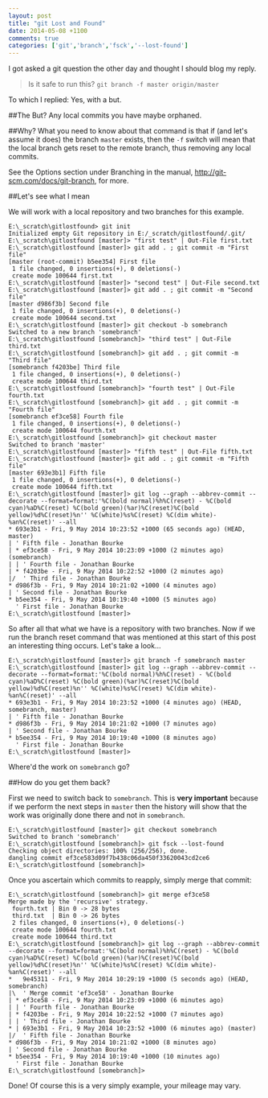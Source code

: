 ```yaml
---
layout: post
title: "git Lost and Found"
date: 2014-05-08 +1100
comments: true
categories: ['git','branch','fsck','--lost-found']
---
```


I got asked a git question the other day and thought I should blog my reply.

>Is it safe to run this? ``git branch -f master origin/master``

To which I replied: Yes, with a but.

##The But?
Any local commits you have maybe orphaned.

##Why?
What you need to know about that command is that if (and let's assume it does) the branch ``master`` exists, then 
the ``-f`` switch will mean that the local branch gets reset to the remote branch, thus removing any local commits.

See the Options section under Branching in the manual, <http://git-scm.com/docs/git-branch>, for more.

##Let's see what I mean

We will work with a local repository and two branches for this example. 

```
E:\_scratch\gitlostfound> git init
Initialized empty Git repository in E:/_scratch/gitlostfound/.git/
E:\_scratch\gitlostfound [master]> "first test" | Out-File first.txt
E:\_scratch\gitlostfound [master]> git add . ; git commit -m "First file"
[master (root-commit) b5ee354] First file
 1 file changed, 0 insertions(+), 0 deletions(-)
 create mode 100644 first.txt
E:\_scratch\gitlostfound [master]> "second test" | Out-File second.txt
E:\_scratch\gitlostfound [master]> git add . ; git commit -m "Second file"
[master d986f3b] Second file
 1 file changed, 0 insertions(+), 0 deletions(-)
 create mode 100644 second.txt
E:\_scratch\gitlostfound [master]> git checkout -b somebranch
Switched to a new branch 'somebranch'
E:\_scratch\gitlostfound [somebranch]> "third test" | Out-File third.txt
E:\_scratch\gitlostfound [somebranch]> git add . ; git commit -m "Third file"
[somebranch f4203be] Third file
 1 file changed, 0 insertions(+), 0 deletions(-)
 create mode 100644 third.txt
E:\_scratch\gitlostfound [somebranch]> "fourth test" | Out-File fourth.txt
E:\_scratch\gitlostfound [somebranch]> git add . ; git commit -m "Fourth file"
[somebranch ef3ce58] Fourth file
 1 file changed, 0 insertions(+), 0 deletions(-)
 create mode 100644 fourth.txt
E:\_scratch\gitlostfound [somebranch]> git checkout master
Switched to branch 'master'
E:\_scratch\gitlostfound [master]> "fifth test" | Out-File fifth.txt
E:\_scratch\gitlostfound [master]> git add . ; git commit -m "Fifth file"
[master 693e3b1] Fifth file
 1 file changed, 0 insertions(+), 0 deletions(-)
 create mode 100644 fifth.txt
E:\_scratch\gitlostfound [master]> git log --graph --abbrev-commit --decorate --format=format:'%C(bold normal)%h%C(reset) - %C(bold cyan)%aD%C(reset) %C(bold green)(%ar)%C(reset)%C(bold yellow)%d%C(reset)%n'' %C(white)%s%C(reset) %C(dim white)- %an%C(reset)' --all
* 693e3b1 - Fri, 9 May 2014 10:23:52 +1000 (65 seconds ago) (HEAD, master)
| ' Fifth file - Jonathan Bourke
| * ef3ce58 - Fri, 9 May 2014 10:23:09 +1000 (2 minutes ago) (somebranch)
| | ' Fourth file - Jonathan Bourke
| * f4203be - Fri, 9 May 2014 10:22:52 +1000 (2 minutes ago)
|/  ' Third file - Jonathan Bourke
* d986f3b - Fri, 9 May 2014 10:21:02 +1000 (4 minutes ago)
| ' Second file - Jonathan Bourke
* b5ee354 - Fri, 9 May 2014 10:19:40 +1000 (5 minutes ago)
  ' First file - Jonathan Bourke
E:\_scratch\gitlostfound [master]>
```

So after all that what we have is a repository with two branches. Now if we run the branch reset command that 
was mentioned at this start of this post an interesting thing occurs. Let's take a look...

```
E:\_scratch\gitlostfound [master]> git branch -f somebranch master
E:\_scratch\gitlostfound [master]> git log --graph --abbrev-commit --decorate --format=format:'%C(bold normal)%h%C(reset) - %C(bold cyan)%aD%C(reset) %C(bold green)(%ar)%C(reset)%C(bold yellow)%d%C(reset)%n'' %C(white)%s%C(reset) %C(dim white)- %an%C(reset)' --all
* 693e3b1 - Fri, 9 May 2014 10:23:52 +1000 (4 minutes ago) (HEAD, somebranch, master)
| ' Fifth file - Jonathan Bourke
* d986f3b - Fri, 9 May 2014 10:21:02 +1000 (7 minutes ago)
| ' Second file - Jonathan Bourke
* b5ee354 - Fri, 9 May 2014 10:19:40 +1000 (8 minutes ago)
  ' First file - Jonathan Bourke
E:\_scratch\gitlostfound [master]>
```

Where'd the work on ``somebranch`` go?

##How do you get them back?

First we need to switch back to ``somebranch``. This is **very important** because if we perform the next steps in 
``master`` then the history will show that the work was originally done there and not in ``somebranch``.

```
E:\_scratch\gitlostfound [master]> git checkout somebranch
Switched to branch 'somebranch'
E:\_scratch\gitlostfound [somebranch]> git fsck --lost-found
Checking object directories: 100% (256/256), done.
dangling commit ef3ce583d09f7b438c06da450f33620043cd2ce6
E:\_scratch\gitlostfound [somebranch]>
```

Once you ascertain which commits to reapply, simply merge that commit:

```
E:\_scratch\gitlostfound [somebranch]> git merge ef3ce58
Merge made by the 'recursive' strategy.
 fourth.txt | Bin 0 -> 28 bytes
 third.txt  | Bin 0 -> 26 bytes
 2 files changed, 0 insertions(+), 0 deletions(-)
 create mode 100644 fourth.txt
 create mode 100644 third.txt
E:\_scratch\gitlostfound [somebranch]> git log --graph --abbrev-commit --decorate --format=format:'%C(bold normal)%h%C(reset) - %C(bold cyan)%aD%C(reset) %C(bold green)(%ar)%C(reset)%C(bold yellow)%d%C(reset)%n'' %C(white)%s%C(reset) %C(dim white)- %an%C(reset)' --all
*   9e45311 - Fri, 9 May 2014 10:29:19 +1000 (5 seconds ago) (HEAD, somebranch)
|\  ' Merge commit 'ef3ce58' - Jonathan Bourke
| * ef3ce58 - Fri, 9 May 2014 10:23:09 +1000 (6 minutes ago)
| | ' Fourth file - Jonathan Bourke
| * f4203be - Fri, 9 May 2014 10:22:52 +1000 (7 minutes ago)
| | ' Third file - Jonathan Bourke
* | 693e3b1 - Fri, 9 May 2014 10:23:52 +1000 (6 minutes ago) (master)
|/  ' Fifth file - Jonathan Bourke
* d986f3b - Fri, 9 May 2014 10:21:02 +1000 (8 minutes ago)
| ' Second file - Jonathan Bourke
* b5ee354 - Fri, 9 May 2014 10:19:40 +1000 (10 minutes ago)
  ' First file - Jonathan Bourke
E:\_scratch\gitlostfound [somebranch]>
```

Done! Of course this is a very simply example, your mileage may vary.
